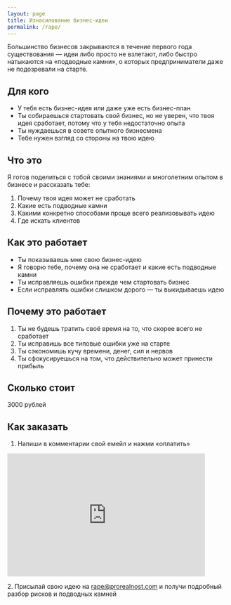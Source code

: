 ```yaml
---
layout: page
title: Изнасилование бизнес-идеи
permalink: /rape/
---
```


Большинство бизнесов закрываются в течение первого года существования — идеи либо просто не взлетают, либо быстро натыкаются на «подводные камни», о которых предприниматели даже не подозревали на старте.

## Для кого

* У тебя есть бизнес-идея или даже уже есть бизнес-план
* Ты собираешься стартовать свой бизнес, но не уверен, что твоя идея сработает, потому что у тебя недостаточно опыта
* Ты нуждаешься в совете опытного бизнесмена
* Тебе нужен взгляд со стороны на твою идею

## Что это

Я готов поделиться с тобой своими знаниями и многолетним опытом в бизнесе и рассказать тебе:

1. Почему твоя идея может не сработать
2. Какие есть подводные камни
3. Какими конкретно способами проще всего реализовывать идею
4. Где искать клиентов

## Как это работает

* Ты показываешь мне свою бизнес-идею
* Я говорю тебе, почему она не сработает и какие есть подводные камни
* Ты исправляешь ошибки прежде чем стартовать бизнес
* Если исправлять ошибки слишком дорого — ты выкидываешь идею

## Почему это работает

1. Ты не будешь тратить своё время на то, что скорее всего не сработает
2. Ты исправишь все типовые ошибки уже на старте
3. Ты сэкономишь кучу времени, денег, сил и нервов
4. Ты сфокусируешься на том, что действительно может принести прибыль

## Сколько стоит

3000 рублей

## Как заказать

1. Напиши в комментарии свой емейл и нажми «оплатить»

<iframe frameborder="0" allowtransparency="true" scrolling="no" src="https://money.yandex.ru/embed/shop.xml?account=41001469914505&quickpay=shop&payment-type-choice=on&writer=seller&targets=%D0%98%D0%B7%D0%BD%D0%B0%D1%81%D0%B8%D0%BB%D0%BE%D0%B2%D0%B0%D0%BD%D0%B8%D0%B5+%D0%B1%D0%B8%D0%B7%D0%BD%D0%B5%D1%81-%D0%B8%D0%B4%D0%B5%D0%B8&default-sum=3000&button-text=01&comment=on&hint=%D0%90%D0%B4%D1%80%D0%B5%D1%81+%D0%BF%D0%BE%D1%87%D1%82%D1%8B%2C+%D1%81+%D0%BA%D0%BE%D1%82%D0%BE%D1%80%D0%BE%D0%B3%D0%BE+%D0%BF%D1%80%D0%B8%D0%B4%D1%91%D1%82+%D0%B1%D0%B8%D0%B7%D0%BD%D0%B5%D1%81-%D0%B8%D0%B4%D0%B5%D1%8F+%D0%BD%D0%B0+%D0%B8%D0%B7%D0%BD%D0%B0%D1%81%D0%B8%D0%BB%D0%BE%D0%B2%D0%B0%D0%BD%D0%B8%D0%B5&successURL=" width="450" height="280"></iframe>

2\. Присылай свою идею на [rape@prorealnost.com](mailto:rape@prorealnost.com) и получи подробный разбор рисков и подводных камней 